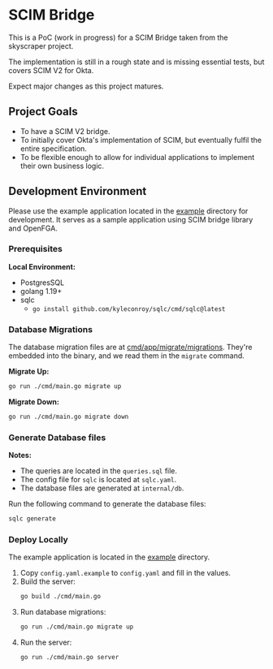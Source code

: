# SCIM Bridge

This is a PoC (work in progress) for a SCIM Bridge taken from the skyscraper project.

The implementation is still in a rough state and is missing essential tests, but covers SCIM V2 for Okta.

Expect major changes as this project matures.

## Project Goals

* To have a SCIM V2 bridge.
* To initially cover Okta's implementation of SCIM, but eventually fulfil the entire specification.
* To be flexible enough to allow for individual applications to implement their own business logic.

## Development Environment

Please use the example application located in the [example](./example) directory for development. It serves as a sample application using SCIM bridge library and OpenFGA.

### Prerequisites

**Local Environment:**

* PostgresSQL
* golang 1.19+
* sqlc
   * `go install github.com/kyleconroy/sqlc/cmd/sqlc@latest`

### Database Migrations

The database migration files are at [cmd/app/migrate/migrations](example/cmd/app/migrate/migrations). They're embedded into the binary, and we read them in the `migrate` command.

**Migrate Up:**
```bash
go run ./cmd/main.go migrate up
```

**Migrate Down:**
```bash
go run ./cmd/main.go migrate down
```

### Generate Database files

**Notes:**

* The queries are located in the `queries.sql` file.
* The config file for `sqlc` is located at `sqlc.yaml`.
* The database files are generated at `internal/db`.

Run the following command to generate the database files:

```bash
sqlc generate
```

### Deploy Locally

The example application is located in the [example](example) directory.

1. Copy `config.yaml.example` to `config.yaml` and fill in the values.
2. Build the server:
   ```bash
   go build ./cmd/main.go
   ```
3. Run database migrations:
   ```bash
   go run ./cmd/main.go migrate up
   ```
4. Run the server:
   ```bash
   go run ./cmd/main.go server
   ```
